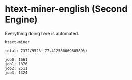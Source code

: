 # htext-miner-english (Second Engine)

Everything doing here is automated.

```
htext-miner

total: 7372/9523 (77.41258006930589%)

job0: 1661
job1: 1876
job2: 2511
job3: 1324
```